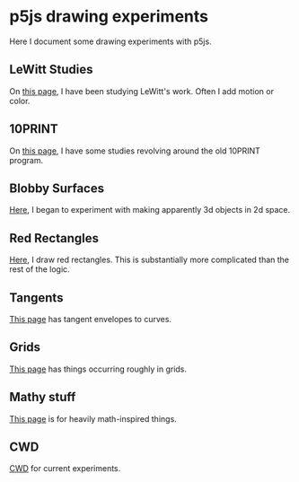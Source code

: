 
# p5js drawing experiments

Here I document some drawing experiments with p5js.

## LeWitt Studies

On [this page](LeWitt/), I have been studying LeWitt's work. Often I add motion
or color.


## 10PRINT

On [this page](TenPrint/), I have some studies revolving around the old 10PRINT
program.


## Blobby Surfaces

[Here](FirstSurfaces/), I began to experiment with making apparently 3d objects
in 2d space.


## Red Rectangles

[Here](RedRectangles/), I draw red rectangles. This is substantially more
complicated than the rest of the logic.


## Tangents

[This page](Tangents/) has tangent envelopes to curves.


## Grids

[This page](Grids/) has things occurring roughly in grids.


## Mathy stuff

[This page](Mathy/) is for heavily math-inspired things.


## CWD

[CWD](Current/) for current experiments.
